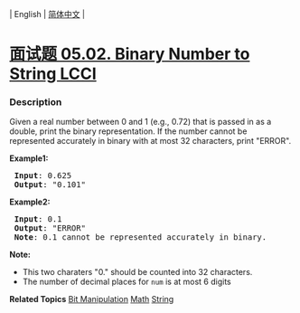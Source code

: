 | English | [简体中文](README.md) |

# [面试题 05.02. Binary Number to String LCCI](https://leetcode.cn/problems/binary-number-to-string-lcci)
 ### Description
<p>Given a real number between 0 and 1 (e.g., 0.72) that is passed in as a double, print the binary representation. If the number cannot be represented accurately in binary with at most 32 characters, print &quot;ERROR&quot;.</p>

<p><strong>Example1:</strong></p>

<pre>
<strong> Input</strong>: 0.625
<strong> Output</strong>: &quot;0.101&quot;
</pre>

<p><strong>Example2:</strong></p>

<pre>
<strong> Input</strong>: 0.1
<strong> Output</strong>: &quot;ERROR&quot;
<strong> Note</strong>: 0.1 cannot be represented accurately in binary.
</pre>

<p><strong>Note: </strong></p>

<ul>
	<li>This two charaters &quot;0.&quot; should be counted into 32 characters.</li>
	<li>The number of decimal places for <code>num</code> is at most 6 digits</li>
</ul>

**Related Topics**  [Bit Manipulation](https://leetcode.cn/tag/bit-manipulation) [Math](https://leetcode.cn/tag/math) [String](https://leetcode.cn/tag/string) 